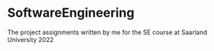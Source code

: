 # SoftwareEngineering
The project assignments written by me for the SE course at Saarland University 2022

